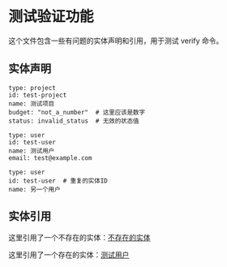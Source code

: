 # 测试验证功能

这个文件包含一些有问题的实体声明和引用，用于测试 verify 命令。

## 实体声明

```entity
type: project
id: test-project
name: 测试项目
budget: "not_a_number"  # 这里应该是数字
status: invalid_status  # 无效的状态值
```

```entity
type: user
id: test-user
name: 测试用户
email: test@example.com
```

```entity
type: user
id: test-user  # 重复的实体ID
name: 另一个用户
```

## 实体引用

这里引用了一个不存在的实体：[不存在的实体](entity://non-existent-entity)

这里引用了一个存在的实体：[测试用户](entity://test-user)